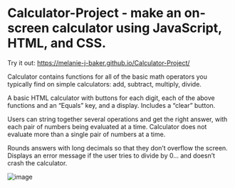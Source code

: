 # Calculator-Project - make an on-screen calculator using JavaScript, HTML, and CSS.

Try it out:
https://melanie-j-baker.github.io/Calculator-Project/

Calculator contains functions for all of the basic math operators you typically find on simple calculators: add, subtract, multiply, divide.

A basic HTML calculator with buttons for each digit, each of the above functions and an “Equals” key, and a display. Includes a “clear” button.

Users can string together several operations and get the right answer, with each pair of numbers being evaluated at a time. Calculator does not evaluate more than a single pair of numbers at a time.

Rounds answers with long decimals so that they don’t overflow the screen. Displays an error message if the user tries to divide by 0… and doesn’t crash the calculator.

![image](https://github.com/Melanie-J-Baker/Calculator-Project/assets/104843873/035d8e5d-7819-4eac-8e29-9495d30045f4)



